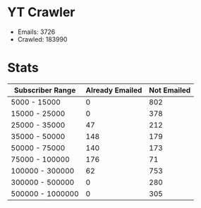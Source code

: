 # YT Crawler
- Emails: 3726
- Crawled: 183990

# Stats
| Subscriber Range  | Already Emailed | Not Emailed |
|-------|-------|-------|
| 5000 - 15000 | 0 | 802 |
| 15000 - 25000 | 0 | 378 |
| 25000 - 35000 | 47 | 212 |
| 35000 - 50000 | 148 | 179 |
| 50000 - 75000 | 140 | 173 |
| 75000 - 100000 | 176 | 71 |
| 100000 - 300000 | 62 | 753 |
| 300000 - 500000 | 0 | 280 |
| 500000 - 1000000 | 0 | 305 |
